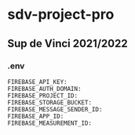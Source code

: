 # sdv-project-pro

## Sup de Vinci 2021/2022

### **.env**

```
FIREBASE_API_KEY:
FIREBASE_AUTH_DOMAIN:
FIREBASE_PROJECT_ID:
FIREBASE_STORAGE_BUCKET:
FIREBASE_MESSAGE_SENDER_ID:
FIREBASE_APP_ID:
FIREBASE_MEASUREMENT_ID:

```
